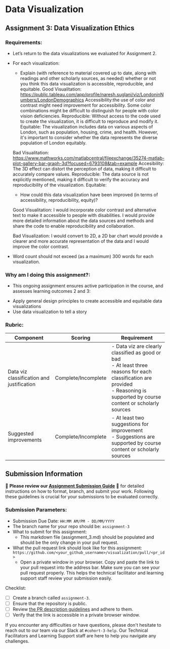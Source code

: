 # Data Visualization

## Assignment 3: Data Visualization Ethics

### Requirements:
- Let’s return to the data visualizations we evaluated for Assignment 2.  
- For each visualization: 
    - Explain (with reference to material covered up to date, along with readings and other scholarly sources, as needed) whether or not you think this data visualization is accessible, reproducible, and equitable. 
    Good Visualitation: https://public.tableau.com/app/profile/naresh.suglani/viz/LondoninNumbers/LondonDemographics
        Accessibility:the use of color and contrast might need improvement for accessibility. Some color combinations might be difficult to distinguish for people with color vision deficiencies.
        Reproducible: Without access to the code used to create the visualization, it is difficult to reproduce and modify it.
        Equitable: The visualization includes data on various aspects of London, such as population, housing, crime, and health. However, it's important to consider whether the data represents the diverse population of London equitably.

    Bad Visualitation:  https://www.mathworks.com/matlabcentral/fileexchange/35274-matlab-plot-gallery-bar-graph-3d?focused=6793108&tab=example
        Accesibility: The 3D effect can distort the perception of data, making it difficult to accurately compare values. 
        Reproducible: The data source is not explicitly mentioned, making it difficult to verify the accuracy and reproducibility of the visualization.
        Equitable:

    - How could this data visualization have been improved (in terms of accessibility, reproducibility, equity)?  

    Good Visualitation:
    I would incorporate color contrast and alternative text to make it accessible to people with disabilities. I would provide more detailed information about the data sources and methods and share the code to enable reproducibility and collaboration.

    Bad Visualization:
    I would convert to 2D, a 2D bar chart would provide a clearer and more accurate representation of the data and I would improve the color contrast.
  
- Word count should not exceed (as a maximum) 300 words for each visualization. 

### Why am I doing this assignment?:
- This ongoing assignment ensures active participation in the course, and assesses learning outcomes 2 and 3:  
* Apply general design principles to create accessible and equitable data visualizations
* Use data visualization to tell a story

### Rubric:
| Component               | Scoring   | Requirement                                                 |
|-------------------------|-----------|-------------------------------------------------------------|
| Data viz classification and justification | Complete/Incomplete | - Data viz are clearly classified as good or bad<br />- At least three reasons for each classification are provided<br />- Reasoning is supported by course content or scholarly sources |
| Suggested improvements  | Complete/Incomplete | - At least two suggestions for improvement<br />- Suggestions are supported by course content or scholarly sources |

## Submission Information

🚨 **Please review our [Assignment Submission Guide](https://github.com/UofT-DSI/onboarding/blob/main/onboarding_documents/submissions.md)** 🚨 for detailed instructions on how to format, branch, and submit your work. Following these guidelines is crucial for your submissions to be evaluated correctly.

### Submission Parameters:
* Submission Due Date: `HH:MM AM/PM - DD/MM/YYYY`
* The branch name for your repo should be: `assignment-3`
* What to submit for this assignment:
    * This markdown file (assignment_3.md) should be populated and should be the only change in your pull request.
* What the pull request link should look like for this assignment: `https://github.com/<your_github_username>/visualization/pull/<pr_id>`
    * Open a private window in your browser. Copy and paste the link to your pull request into the address bar. Make sure you can see your pull request properly. This helps the technical facilitator and learning support staff review your submission easily.

Checklist:
- [ ] Create a branch called `assignment-3`.
- [ ] Ensure that the repository is public.
- [ ] Review [the PR description guidelines](https://github.com/UofT-DSI/onboarding/blob/main/onboarding_documents/submissions.md#guidelines-for-pull-request-descriptions) and adhere to them.
- [ ] Verify that the link is accessible in a private browser window.

If you encounter any difficulties or have questions, please don't hesitate to reach out to our team via our Slack at `#cohort-3-help`. Our Technical Facilitators and Learning Support staff are here to help you navigate any challenges.
